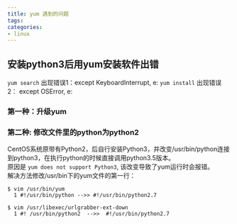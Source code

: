 ```yaml
---
title: yum 遇到的问题
tags:
categories:
- linux
---
```


## 安装python3后用yum安装软件出错

`yum search` 出现错误1：except KeyboardInterrupt, e:
`yum install` 出现错误2： except OSError, e:

### 第一种：升级yum

### 第二种: 修改文件里的python为python2
CentOS系统原带有Python2，后自行安装Python3，并改变/usr/bin/python连接到python3，在执行python的时候直接调用python3.5版本。  
原因是 `yum does not support Python3`, 该改变导致了yum运行时会报错。  
解决方法修改/usr/bin下的yum文件的第一行：  

	$ vim /usr/bin/yum
	  1 #!/usr/bin/python -->> #!/usr/bin/python2.7

	$ vim /usr/libexec/urlgrabber-ext-down
	  1 #! /usr/bin/python2  -->>  #!/usr/bin/python2.7
